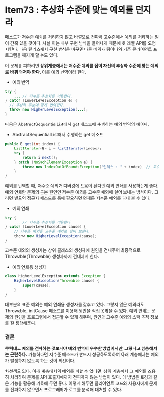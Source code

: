 # Item73 : 추상화 수준에 맞는 예외를 던지라

메소드가 저수준 예외를 처리하지 않고 바깥으로 전파해 고수준에서 예외를 처리하는 일이 간혹 있을 것이다. 사실 이는 내부 구현 방식을 들어나개 때문에 윗 레벨 API를 오염시킨다. 다음 릴리스에서 구현 방식을 바꾸면 다른 예외가 튀어나와 기존 클라이언트 프로그램을 깨지게 할 수도 있다.

이 문제를 피하려면 **상위계층에서는 저수준 예외를 잡아 자신의 추상화 수준에 맞는 예외로 바꿔 던저야 한다.** 이를 예외 번역이라 한다.

* 예외 번역

``` java
try {
	... // 저수준 추상화를 이용한다.
} catch (LowerLevelException e) {
  // 추상화 주순에 맞게 번역한다.
  throw new HigherLevelException(...);
}
```

다음은 AbstractSequentialList에서 get 메소드에 수행하는 예외 번역의 예이다.

* AbstractSequentialList에서 수행하는 get 메소드

```java
public E get(int index) {
	ListIterator<E> i = listIterator(index);
	try {
		return i.next();
	} catch (NoSuchElementException e) {
		throw new IndexOutOfBoundsException("인덱스 : " + index); // 고수준으로 예외 번역 (인덱스 초과나 미만 시 발생)
	}
}
```

예외를 번역할 때, 저수준 예외가 디버깅에 도움이 된다면 예외 연쇄를 사용하는게 좋다. 예외 연쇄란 문제의 근본 원인인 저수준 예외를 고수준 예외에 실어 보내는 방식이다. 그러면 별도의 접근자 메소드를 통해 필요하면 언제든 저수준 예외를 꺼내 볼 수 있다.

* 예외 연쇄

```java
try {
	... // 저수준 추상화를 이용한다.
} catch (LowerLevelException cause) {
	// 저수준 예외를 고수준 예외로 실어 보낸다.
	thorw new HigherLevelException(cause);
}
```

고수준 예외의 생성자는 상위 클래스의 생성자에 원인을 건내주어 최종적으로 Throwable(Throwable) 생성자까지 건네지게 한다.

* 예외 연쇄용 생성자

```java
class HigherLevelException extends Exception {
	HigherLevelException(Throwable cause) {
		super(cause);
	}
}
```

대부분의 표준 예외는 예외 연쇄용 생성자를 갖추고 있다. 그렇지 않은 예외라도 Throwable, initCause 메소드를 이용해 원인을 직접 못밖을 수 있다. 예외 연쇄는 문제의 원인을 프로그램에서 접근할 수 있게 해주며, 원인과 고수준 예외의 스택 추적 정보를 잘 통합해준다.



### 결론

**무턱대고 예외를 전파하는 것보다야 예외 번역이 우수한 방법이지만, 그렇다고 남용해서는 곤란하다.** 가능하다면 저수준 메소드가 반드시 성공하도록하여 아래 계층에서는 예외가 발생하지 않도록 하는 것이 최선이다. 

차선책도 있다. 아래 계층에서의 예외를 피할 수 없다면, 상위 계층에서 그 예외를 조용히 처리하여 문제를 API 호출자에까지 전파하지 않는 방법이 있다. 이 방법은 로깅과 같은 기능을 활용해 기록해 두면 좋다. 이렇게 해두면 클라이언트 코드와 사용자에게 문제를 전파하지 않으면서 프로그래머가 로그를 분석해 대처할 수 있다.